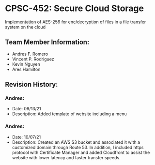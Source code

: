 # CPSC-452: Secure Cloud Storage
Implementation of AES-256 for enc/decryption of files in a file transfer system on the cloud

## Team Member Information:
* Andres F. Romero
* Vincent P. Rodriguez
* Kevin Nguyen
* Ares Hamilton

## Revision History:
### Andres:
* Date: 09/13/21
* Description: Added template of website including a menu

### Andres:
* Date: 10/07/21
* Description: Created an AWS S3 bucket and associated it with a customized domain through Route 53. In addition, I included https protocol with Certificate Manager and added Cloudfront to assist the website with lower latency and faster transfer speeds.
